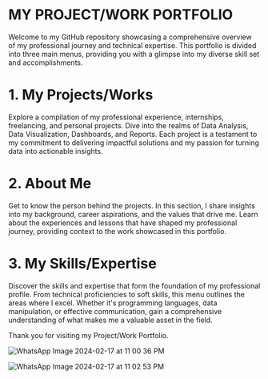 # MY PROJECT/WORK PORTFOLIO

Welcome to my GitHub repository showcasing a comprehensive overview of my professional journey and technical expertise. This portfolio is divided into three main menus, providing you with a glimpse into my diverse skill set and accomplishments.

# 1. My Projects/Works

Explore a compilation of my professional experience, internships, freelancing, and personal projects. Dive into the realms of Data Analysis, Data Visualization, Dashboards, and Reports. Each project is a testament to my commitment to delivering impactful solutions and my passion for turning data into actionable insights.

# 2. About Me

Get to know the person behind the projects. In this section, I share insights into my background, career aspirations, and the values that drive me. Learn about the experiences and lessons that have shaped my professional journey, providing context to the work showcased in this portfolio.

# 3. My Skills/Expertise

Discover the skills and expertise that form the foundation of my professional profile. From technical proficiencies to soft skills, this menu outlines the areas where I excel. Whether it's programming languages, data manipulation, or effective communication, gain a comprehensive understanding of what makes me a valuable asset in the field.

Thank you for visiting my Project/Work Portfolio.

![WhatsApp Image 2024-02-17 at 11 00 36 PM](https://github.com/Khushbooo123/Khushbooo123.github.io/assets/52238176/c9cefab3-c6f9-418f-87c7-a96bd190cb50)

![WhatsApp Image 2024-02-17 at 11 02 53 PM](https://github.com/Khushbooo123/Khushbooo123.github.io/assets/52238176/afc99b05-d704-4e83-a3bf-47ecd96f159b)




